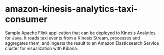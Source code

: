 # amazon-kinesis-analytics-taxi-consumer
Sample Apache Flink application that can be deployed to Kinesis Analytics for Java. It reads taxi events from a Kinesis Stream, processes and aggregates them, and ingests the result to an Amazon Elasticsearch Service cluster for visualization with Kibana.
